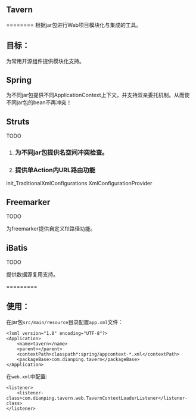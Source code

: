 ## Tavern
========
根据jar包进行Web项目模块化与集成的工具。

## 目标：

为常用开源组件提供模块化支持。

## Spring

为不同jar包提供不同ApplicationContext上下文，并支持双亲委托机制。从而使不同jar包的bean不再冲突！

## Struts

TODO

1. ### 为不同jar包提供名空间冲突检查。
2. ### 提供单Action内URL路由功能

init_TraditionalXmlConfigurations
XmlConfigurationProvider


## Freemarker

TODO

为freemarker提供自定义ftl路径功能。

## iBatis

TODO

提供数据源复用支持。

=========

## 使用：

在jar包`src/main/resource`目录配置`app.xml`文件：

	<?xml version="1.0" encoding="UTF-8"?>
	<Application>
	    <name>tavern</name>
	    <parent></parent>
	    <contextPath>classpath*:spring/appcontext-*.xml</contextPath>
	    <packageBase>com.dianping.tavern</packageBase>
	</Application>
	
在`web.xml`中配置:

    <listener>
        <listener-class>com.dianping.tavern.web.TavernContextLoaderListener</listener-class>
    </listener>